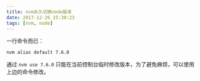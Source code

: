 ```yaml
---
title: nvm永久切换node版本
date: 2017-12-26 15:30:23
tags: [nvm, node]
---
```


一行命令而已：

```
nvm alias default 7.6.0
```

通过 `nvm use 7.6.0` 只能在当前控制台临时修改版本，为了避免麻烦，可以使用上边的命令修改。